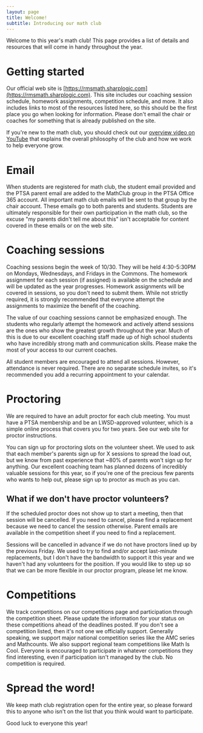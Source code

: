 ```yaml
---
layout: page
title: Welcome!
subtitle: Introducing our math club
---
```


Welcome to this year's math club! This page provides a list of details and resources that will come in handy 
throughout the year.

# Getting started

Our official web site is [https://rmsmath.sharplogic.com](https://rmsmath.sharplogic.com). This site includes our coaching session schedule, 
homework assignments, competition schedule, and more. It also includes links to most of the resources listed 
here, so this should be the first place you go when looking for information. Please don't email the chair or 
coaches for something that is already published on the site.

If you're new to the math club, you should check out our [overview video on YouTube](https://www.youtube.com/watch?v=HP58Q_IAsq8&ab_channel=RedmondMiddleSchoolMathClub)
that explains the overall philosophy of the club and how we work to help everyone grow.

# Email

When students are registered for math club, the student email provided and the PTSA parent email are added 
to the MathClub group in the PTSA Office 365 account. All important math club emails will be sent to that 
group by the chair account. These emails go to both parents and students. Students are ultimately responsible 
for their own participation in the math club, so the excuse "my parents didn't tell me about this" isn't 
acceptable for content covered in these emails or on the web site.  

# Coaching sessions

Coaching sessions begin the week of 10/30. They will be held 4:30-5:30PM on Mondays, Wednesdays, and Fridays in
the Commons. The homework assignment for each session (if assigned) is available on the schedule and will 
be updated as the year progresses. Homework assignments will be covered in sessions, so you don't need to 
submit them. While not strictly required, it is strongly recommended that everyone attempt the 
assignments to maximize the benefit of the coaching.

The value of our coaching sessions cannot be emphasized enough. The students who regularly attempt the 
homework and actively attend sessions are the ones who show the greatest growth throughout the year. 
Much of this is due to our excellent coaching staff made up of high school students who have incredibly 
strong math and communication skills. Please make the most of your access to our current coaches.

All student members are encouraged to attend all sessions. However, attendance is never required. 
There are no separate schedule invites, so it's recommended you add a recurring appointment to your calendar.

# Proctoring

We are required to have an adult proctor for each club meeting. You must have a PTSA membership and be an 
LWSD-approved volunteer, which is a simple online process that covers you for two years. See our web site 
for proctor instructions.

You can sign up for proctoring slots on the volunteer sheet. We used to ask that each member's parents 
sign up for X sessions to spread the load out, but we know from past experience that ~80% of parents 
won't sign up for anything. Our excellent coaching team has planned dozens of incredibly valuable 
sessions for this year, so if you're one of the precious few parents who wants to help out, please 
sign up to proctor as much as you can.

## What if we don't have proctor volunteers?

If the scheduled proctor does not show up to start a meeting, then that session will be cancelled. 
If you need to cancel, please find a replacement because we need to cancel the session otherwise. 
Parent emails are available in the competition sheet if you need to find a replacement.

Sessions will be cancelled in advance if we do not have proctors lined up by the previous Friday. 
We used to try to find and/or accept last-minute replacements, but I don't have the bandwidth to 
support it this year and we haven't had any volunteers for the position. If you would like to step 
up so that we can be more flexible in our proctor program, please let me know.

# Competitions

We track competitions on our competitions page and participation through the competition sheet. 
Please update the information for your status on these competitions ahead of the deadlines posted. 
If you don't see a competition listed, then it's not one we officially support. Generally speaking, 
we support major national competition series like the AMC series and Mathcounts. We also support 
regional team competitions like Math Is Cool. Everyone is encouraged to participate in whatever 
competitions they find interesting, even if participation isn't managed by the club. 
No competition is required.

# Spread the word!

We keep math club registration open for the entire year, so please forward this to anyone 
who isn't on the list that you think would want to participate.

Good luck to everyone this year!
